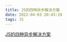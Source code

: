 ```yaml
---
title: JS的四种异步解决方案
date: 2022-04-03 20:43:19
tags: JS
---
```


[JS的四种异步解决方案](https://juejin.cn/post/7082753409060716574 )